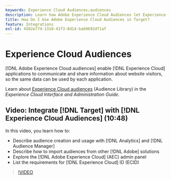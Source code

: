 ```yaml
---
keywords: Experience Cloud Audiences;audiences
description: Learn how Adobe Experience Cloud Audiences let Experience Cloud applications communicate and share information about website visitors with other Adobe applications.
title: How Do I Use Adobe Experience Cloud Audiences in Target?
feature: Integrations
exl-id: 4502e77d-1310-41f3-8d14-ba69692df1af
---
```

# Experience Cloud Audiences

[!DNL Adobe Experience Cloud audiences] enable [!DNL Experience Cloud] applications to communicate and share information about website visitors, so the same data can be used by each application.

Learn about [Experience Cloud audiences](https://experienceleague.adobe.com/docs/core-services/interface/audiences/audience-library.html) (Audience Library) in the *Experience Cloud Interface and Administration Guide*.

## Video: Integrate [!DNL Target] with [!DNL Experience Cloud Audiences] (10:48)

In this video, you learn how to:

* Describe audience creation and usage with [!DNL Analytics] and [!DNL Audience Manager]
* Describe how to import audiences from other [!DNL Adobe] solutions
* Explore the [!DNL Adobe Experience Cloud] (AEC) admin panel
* List the requirements for [!DNL Experience Cloud] ID (ECID)

>[!VIDEO](https://video.tv.adobe.com/v/35152)
